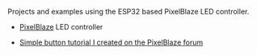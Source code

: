 Projects and examples using the ESP32 based PixelBlaze LED controller.

- [PixelBlaze](https://www.bhencke.com/pixelblaze) LED controller

- [Simple button tutorial I created on the PixelBlaze forum](https://forum.electromage.com/t/simple-control-using-momentary-buttons/2615)

